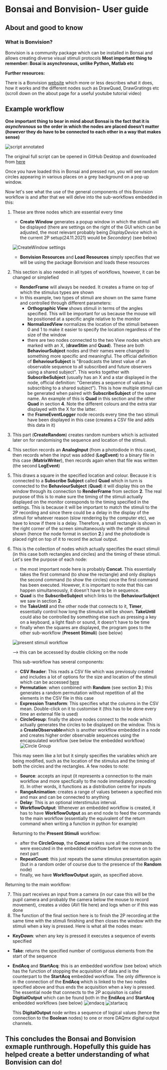# Bonsai and Bonvision- User guide
## About and good to know
### What is Bonvision?
Bonvision is a community package which can be installed in Bonsai and allows creating diverse visual stimuli protocols
**Most important thing to remember: Bosai is asynchronous, unlike Python, Matlab etc**

**Further resources:**

There is a Bonvision [website](https://bonvision.github.io/pages/001_info/) which more or less describes what it does, how it works and the different nodes such as DrawQuad, DrawGratings etc (scroll down on the about page for a useful youtube tutorial video)


## Example workflow

**One important thing to bear in mind about Bonsai is the fact that it is *asynchronous* so the order in which the nodes are placed doesn't matter (*however* they do have to be connected to each other in a way that makes sense)**

![script annotated](https://github.com/Schroeder-Lab/ExperimentalProtocols/blob/main/Bonvision/Maria/Bonvision_guide_figures/script%20annotated%20all.PNG)

The original full script can be opened in GitHub Desktop and downloaded from [here](https://github.com/Schroeder-Lab/ExperimentalProtocols/blob/main/Bonvision/Liad/SingleCircleOverScreenOrtho.bonsai)

Once you have loaded this in Bonsai and pressed run, you will see random circles appearing in various places on a grey background on a pop up window.

Now let's see what the use of the general components of this Bonvision workflow is and after that we will delve into the sub-workflows embedded in this:
1. These are three nodes which are essential every time
	- **Create Window** generates a popup window in which the stimuli will be displayed (there are settings on the right of the GUI which can be adjusted, the most relevant probably being *DisplayDevice* which in the current 2P setup(24.11.2021) would be *Secondary*) (see below)

	![CreateWindow settings](https://github.com/Schroeder-Lab/ExperimentalProtocols/blob/main/Bonvision/Maria/Bonvision_guide_figures/Figure_2.png)

	- **Bonvision Resources** and **Load Resources** simply specifies that we will be using the package Bonvision and loads these resources 

2. This section is also needed in all types of workflows, however, it can be changed or simplefied
	- **RenderFrame** will always be needed. It creates a frame on top of which the stimulus types are shown
	- In this example, two types of stimuli are shown on the same frame and controlled through different parameters:
		-  **Orthographic View** shows stimuli in terms of the angles specified. This will be important for us because the mouse will be positioned at a specific angle relative to the monitor
		- **NormalizedView** normalizes the location of the stimuli between 0 and 1 to make it easier to specify the location regardless of the size of the window
		- there are two nodes connected to the two View nodes which are marked with an X, (**drawStim** and **Quad**). These are both **BehaviourSubject** nodes and their names were changed to something more specific and meaningful. The official definition of **BehaviourSubject**  is "Broadcasts the latest value of an observable sequence to all subscribed and future observers using a shared subject". This works together with **SubscribeSubject** (usually has an X and a star displayed in the node, official definition: "Generates a sequence of values by subscribing to a shared subject"). This is how multiple stimuli can be generated when paired with **SubscribeSubject** of the same name. An example of this is **Quad** in this section and the other **Quad** in section **4**. Note the different colours and the extra star displayed with the X for the latter.
		- the **FrameEventLogger** node records every time the two stimuli have been displayed in this case (creates a CSV file and adds this data in it)
3. This part (**CreateRandom**) creates random numbers  which is activated later on for randomising the sequence and location of the stimuli.
4. This section records an **AnalogInput** (from a photodiode in this case), then records when the input was added (**LogEvent**) to a binary file in this case (**MatrixWriter**), then records again when that file was written (the second **LogEvent**)
5. This draws a square in the specified location and colour. Because it is connected to a **Subscribe Subject** called **Quad** which in turn is connected to the **BehaviourSubject** (**Quad**) it will display this on the window through its connection to **RenderFrame** from section **2**. The real purpose of this is to make sure the timing of the stimuli actually displayed on the monitor coresponds to the timing specified in the settings. This is because it will be important to match the stimuli to the 2P recording and since there could be a delay in the display of the stimuli for whatever reason (slow rendering by the computer etc), we have to know if there is a delay. Therefore, a small rectangle is shown in the right corner of the screen simultaneously with the other stimuli shown (hence the node format in section **2**.) and the photodiode is placed right on top of it to record the actual output. 
6. This is the collection of nodes which actually specifies the exact stimuli (in this case both rectangles and circles) and the timing of these stimuli. Let's see the purpose of each node:
	- the most important node here is probably **Concat**. This essentially takes the first command (to show the rectangle) and only displays the second command (to show the circles) once the first command has been executed. However, it is important to note that this can happen simultaneously, it doesn't have to be in sequence.
	- **Quad** is the **SubscribeSubject** which links to the **BehaviourSubject** we saw in section **2**.
	- the **TakeUntil** and the other node that connects to it, **Timer**, essentially control how long the stimulus will be shown. **TakeUntil** could also be controlled by something else such as pressing a key on a keyboard, a light flash or sound, it doesn't have to be time
	- finally when the squares are displayed, the program goes to the other sub-workflow (**Present Stimuli**) (see below)

	![present stimuli workflow](https://github.com/Schroeder-Lab/ExperimentalProtocols/blob/main/Bonvision/Maria/Bonvision_guide_figures/Present%20Stimuli%20Workflow.PNG)

	--> this can be accessed by double clicking on the node

	This sub-workflow has several components:
	- **CSV Reader**: This reads a CSV file which was previosuly created and includes a lot of options for the size and location of the stimuli which can be accessed [here](https://github.com/Schroeder-Lab/ExperimentalProtocols/blob/main/Bonvision/Liad/csvSample.csv)
	- **Permutation**: when combined with **Random** (see section **3**.) this generates a random permutation without repetition of all the elements in the CSV file in this case
	- **Expression Transform**: This specifies what the columns in the CSV mean. Double-click on it to customise it (this has to be done every time an external file is used)
	- **CircleGroup**: finally the above nodes connect to the node which actually generates the circles to be displayed on the window. This is a **CreateObservable**which is another workflow embedded in a node and creates higher order observable sequences using the encapsulated workflow (see below the embedded workflow)
	![Circle Group](https://github.com/Schroeder-Lab/ExperimentalProtocols/blob/main/Bonvision/Maria/Bonvision_guide_figures/CircleGroup.PNG)

	This may seem like a lot but it simply specifies the variables which are being modified, such as the location of the stimulus and the timing of both the circles and the rectangles. A few nodes to note:
	- **Source**: accepts an input (it represents a connection to the main workflow and more specfically to the node immediately preceding it). In other words, it functions as a distribution centre for inputs
	- **RangeAnimation**: creates a range of values between a specified min and max and can be connected to anything
	- **Delay**: This is an optional interstimulus interval.
	- **WorkflowOutput**: Whenever an embedded workflow is created, it has to have **WorkflowOutput** as an end node to feed the commands to the main workflow (essentially the equivalent of the return command when writing a function in python for example)

	Returning to the **Present Stimuli** workflow:
	- after the **CircleGroup**, the **Concat** makes sure all the commands were executed in the embedded workflow before we move on to the next part
	- **RepeatCount**: this just repeats the same stimulus presentation again (but in a random order of course due to the presence of the **Random** node)
	- finally, we have **WorkflowOutput** again, as specified above.

Returning to the main workflow:

7. This part receives an input from a camera (in our case this will be the pupil camera and probably the camera below the mouse to record movement), creates a video (AVI file here) and logs when or if this was done
8. The function of the final section here is to finish the 2P recording at the same time with the stimuli finishing and then closes the window with the stimuli when a key  is pressed. Here is what all the nodes mean:
- **KeyDown**: when any key is pressed it executes a sequence of events specified
- **Take**:  returns the specified number of contiguous elements from the start of the sequence
- **EndAcq** and **StartAcq**: this is an embedded workflow (see below) which has the function of stopping the acquisition of data and is the counterpart to the **StartAcq** embedded workflow. The only difference is in the connection of the **EndAcq** which is linked to the two nodes specified above and thus ends the acquisition when a key is pressed.
The essential node that connects to the 2P acquisiton is called **DigitialOutput** which can be found both in the **EndAcq** and **StartAcq** embedded workflows (see below)
![endacq](https://github.com/Schroeder-Lab/ExperimentalProtocols/blob/main/Bonvision/Maria/Bonvision_guide_figures/EndAcq.PNG)
![startacq](https://github.com/Schroeder-Lab/ExperimentalProtocols/blob/main/Bonvision/Maria/Bonvision_guide_figures/StartAcq.PNG)

	This **DigitalOutput** node writes a sequence of logical values (hence the connection to the **Boolean** nodes) to one or more DAQmx digital output channels.

## This concludes the Bonsai and Bonvision exmaple runthrough. Hopefully this guide has helped create a better understanding of what Bonvision can do!



